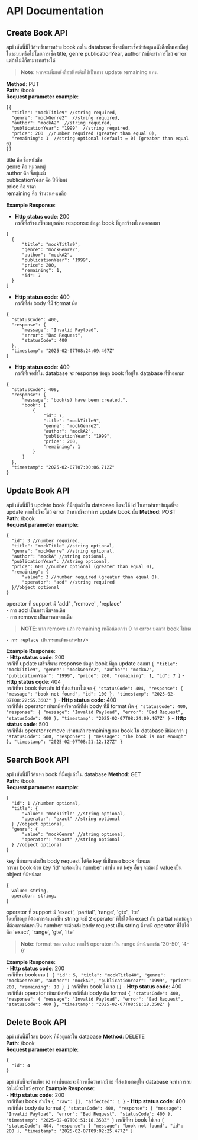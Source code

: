 # API Documentation
## Create Book API
  api เส้นนี้มีไว้สำหรับการสร้าง book ลงใน database ซึ่งจะมีการเช็คว่าข้อมูลหนังสือนั้นเคยมีอยู่ในระบบหรือไม่โดยการเช็ค title, genre publicationYear, author ถ้ามีจะทำการโชว์ error แต่ถ้าไม่มีก็สามารถสร้างได้<br/>
  >**Note**: หากจะเพิ่มหนังสือชนิดเดิมใช้เป็นการ update remaining แทน
  >
  **Method**: PUT<br/>
  **Path**: /book<br/>
  **Request parameter example**:<br/>
  ```
  [{
    "title": "mockTitle9" //string required,
    "genre": "mockGenre2"  //string required,
    "author": "mockA2"  //string required,
    "publicationYear": "1999"  //string required,
    "price": 200  //number required (greater than equal 0),
    "remaining": 1  //string optional (default = 0) (greater than equal 0)
  }]
  ```
  title คือ ชื่อหนังสือ<br/>
  genre คือ หมวดหมู่<br/>
  author คือ ชื่อผู้แต่ง<br/>
  publicationYear คือ ปีที่พิมพ์<br/>
  price คือ ราคา<br/>
  remaining คือ จำนวนคงเหลือ<br/>

  **Example Response**:<br/>
  - **Http status code**: 200<br/>
  กรณีที่สร้างเสร็จสมบูรณ์จะ response ข้อมูล book ที่ถูกสร้างทั้งหมดออกมา<br/>
  ```
  [
    {
        "title": "mockTitle9",
        "genre": "mockGenre2",
        "author": "mockA2",
        "publicationYear": "1999",
        "price": 200,
        "remaining": 1,
        "id": 7
    }
  ]
  ```
  - **Http status code**: 400<br/>
  กรณีที่ส่ง body ที่มี format ผิด
  ```
  {
    "statusCode": 400,
    "response": {
        "message": "Invalid Payload",
        "error": "Bad Request",
        "statusCode": 400
    },
    "timestamp": "2025-02-07T08:24:09.467Z"
  }
  ```
  - **Http status code**: 409<br/> 
  กรณีที่เจอซ้ำใน database จะ response ข้อมูล book ที่อยู่ใน database ที่ซ้ำออกมา
  ```
  {
    "statusCode": 409,
    "response": {
        "message": "book(s) have been created.",
        "book": [
            {
                "id": 7,
                "title": "mockTitle9",
                "genre": "mockGenre2",
                "author": "mockA2",
                "publicationYear": "1999",
                "price": 200,
                "remaining": 1
            }
        ]
    },
    "timestamp": "2025-02-07T07:00:06.712Z"
  }
  ```

## Update Book API
  api เส้นนี้มีไว้ update book ที่มีอยู่แล้วใน database ซึ่งจะใช้ id ในการค้นหาข้แมูลที่จะ update หากไม่มีจะโชว์ error ถ้าหากมีจะทำการ update book นั้น
  **Method**: POST<br/>
  **Path**: /book<br/>
  **Request parameter example**:<br/>
  ```
  {
    "id": 3 //number required,
    "title": "mockTitle" //string optional,
    "genre": "mockGenre" //string optional,
    "author": "mockA" //string optional,
    "publicationYear": //string optional,
    "price": 600 //number optional (greater than equal 0),
    "remaining": {
        "value": 3 //number required (greater than equal 0),
        "operator": "add" //string required
    }//object optional
  }
  ```
  operator ที่ support มี 'add' , 'remove' , 'replace'<br/>
    - การ add เป็นการเพิ่มจากเดิม<br/>
    - การ remove เป็นการลบจากเดิม<br/>
  >**NOTE**: หาก remove แล้ว remaining เหลือน้อยกว่า 0 จะ error บอกว่า book ไม่พอ
  >
    - การ replace เป็นการแทนที่ของเก่า<br/>

  **Example Response**:<br/>
    - **Http status code**: 200<br/>
    กรณีที่ update เสร็จสิ้นจะ response ข้อมูล book ที่ถูก update ออกมา
    ```
    {
        "title": "mockTitle9",
        "genre": "mockGenre2",
        "author": "mockA2",
        "publicationYear": "1999",
        "price": 200,
        "remaining": 1,
        "id": 7
    }
    ```
    - **Http status code**: 404<br/>
    กรณีที่หา book ที่ตรงกับ id ที่ส่งเข้ามาไม่เจอ
    ```
    {
      "statusCode": 404,
      "response": {
          "message": "book not found",
          "id": 100
      },
      "timestamp": "2025-02-07T08:22:55.360Z"
    }
    ```
    - **Http status code**: 400<br/>
    กรณีที่ส่ง operator เข้ามาผิดหรือกรณีที่ส่ง body ที่มี format ผิด
    ```
    {
      "statusCode": 400,
      "response": {
          "message": "Invalid Payload",
          "error": "Bad Request",
          "statusCode": 400
      },
      "timestamp": "2025-02-07T08:24:09.467Z"
    }
    ```
    - **Http status code**: 500<br/>
      กรณีที่ส่ง operator remove เข้ามาแล้ว remaining ของ book ใน database มีน้อยกว่า
    ```
    {
      "statusCode": 500,
      "response": {
          "message": "The book is not enough"
      },
      "timestamp": "2025-02-07T08:21:12.127Z"
    }
    ```

## Search Book API
  api เส้นนี้มีไว้ค้นหา book ที่มีอยู่แล้วใน database
  **Method**: GET<br/>
  **Path**: /book<br/>
  **Request parameter example**:<br/>
  ```
  {
    "id": 1 //number optional,
    "title": {
        "value": "mockTitle" //string optional,
        "operator": "exact" //string optional
    } //object optional,
    "genre": {
        "value": "mockGenre" //string optional,
        "operator": "exact" //string optional
    } //object optional
  }
  ```
  key ที่สามารถส่งเป็น body request ได้คือ key ที่เป็นของ book ทั้งหมด<br/>
  การหา book ด้วย key 'id' จะต้องเป็น number เท่านั้น แต่ key อื่นๆ จะต้องมี value เป็น object ที่มีหน้าตา
  ```
  {
    value: string,
    operator: string,
  }
  ```
  operator ที่ support มี 'exact', 'partial', 'range', 'gte', 'lte'<br/>
  โดยที่ข้อมูลที่ต้องการค้นหาเป็น string จะมี 2 operator ที่ใช้ได้คือ exact กับ partial หากข้อมูลที่ต้องการค้นหาเป็น number จะต้องส่ง body request เป็น string ซึ่งจะมี operator ที่ใช้ได้คือ 'exact', 'range', 'gte', 'lte'
  >**Note**: format ของ value หากใช้ operator เป็น range มีหน้าตาเช่น '30-50', '4-6'
  >

  **Example Response**:<br/>
    - **Http status code**: 200<br/>
    กรณีที่หา book เจอ
    ```
    [
      {
          "id": 5,
          "title": "mockTitle40",
          "genre": "mockGenre10",
          "author": "mockA2",
          "publicationYear": "1999",
          "price": 200,
          "remaining": 10
      }
    ]
    ```
    กรณีที่หา book ไม่เจอ
    ```
    []
    ```
    - **Http status code**: 400<br/>
    กรณีที่ส่ง operator เข้ามาผิดหรือกรณีที่ส่ง body ผิด format 
    ```
    {
      "statusCode": 400,
      "response": {
          "message": "Invalid Payload",
          "error": "Bad Request",
          "statusCode": 400
      },
      "timestamp": "2025-02-07T08:51:18.358Z"
    }
    ```
  
## Delete Book API
  api เส้นนี้มีไว้ลบ book ที่มีอยู่แล้วใน database
  **Method**: DELETE<br/>
  **Path**: /book<br/>
  **Request parameter example**:<br/>
  ```
  {
    "id": 4
  }
  ```
  api เส้นนี้จะรับเพียง id เท่านั้นและจะมีการเช็คว่าหากมี id ที่ส่งเข้ามาอยู่ใน database จะทำการลบถ้าไม่มีจะโชว์ error
    **Example Response**:<br/>
      - **Http status code**: 200<br/>
      กรณีที่ลบ book สำเร็จ
      ```
      {
        "raw": [],
        "affected": 1
      }
      ```
      - **Http status code**: 400<br/>
      กรณีที่ส่ง body ผิด format 
      ```
      {
        "statusCode": 400,
        "response": {
            "message": "Invalid Payload",
            "error": "Bad Request",
            "statusCode": 400
        },
        "timestamp": "2025-02-07T08:51:18.358Z"
      }
      ```
      กรณีทีหา book ไม่เจอ
      ```
      {
        "statusCode": 404,
        "response": {
          "message": "book not found",
          "id": 200
        },
        "timestamp": "2025-02-07T09:02:25.477Z"
      }
      ```